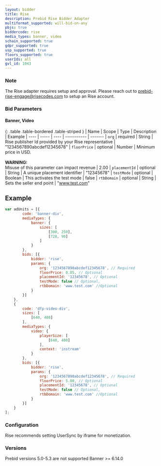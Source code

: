 ```yaml
---
layout: bidder
title: Rise
description: Prebid Rise Bidder Adapter
multiformat_supported: will-bid-on-any
pbjs: true
biddercode: rise
media_types: banner, video
schain_supported: true
gdpr_supported: true
usp_supported: true
floors_supported: true
userIds: all
gvl_id: 1043
---
```


### Note

The Rise adapter requires setup and approval. Please reach out to prebid-rise-engage@risecodes.com to setup an Rise account.

### Bid Parameters

#### Banner, Video

{: .table .table-bordered .table-striped }
| Name | Scope | Type | Description | Example
| ---- | ----- | ---- | ----------- | -------
| `org` | required | String |  Rise publisher Id provided by your Rise representative  | "1234567890abcdef12345678"
| `floorPrice` | optional | Number |  Minimum price in USD. <br/><br/> **WARNING:**<br/> Misuse of this parameter can impact revenue | 2.00
| `placementId` | optional | String |  A unique placement identifier  | "12345678"
| `testMode` | optional | Boolean |  This activates the test mode  | false
| `rtbDomain` | optional | String |  Sets the seller end point	| "www.test.com"

## Example
```javascript
var adUnits = [{
        code: 'banner-div',
        mediaTypes: {
            banner: {
                sizes: [
                    [300, 250],
                    [728, 90]
                ]
            }
        },
        bids: [{
            bidder: 'rise',
            params: {
                org: '1234567890abcdef12345678', // Required
                floorPrice: 0.05, // Optional
                placementId: '12345678', // Optional
                testMode: false // Optional,
                rtbDomain: 'www.test.com' //Optional
            }
        }]
    },
    {
        code: 'dfp-video-div',
        sizes: [
            [640, 480]
        ],
        mediaTypes: {
            video: {
                playerSize: [
                    [640, 480]
                ],
                context: 'instream'
            }
        },
        bids: [{
            bidder: 'rise',
            params: {
                org: '1234567890abcdef12345678', // Required
                floorPrice: 5.00, // Optional
                placementId: '12345678', // Optional
                testMode: false // Optional,
                rtbDomain: 'www.test.com' //Optional
            }
        }]
    }
];
```

### Configuration
Rise recommends setting UserSync by iframe for monetization.

### Versions
Prebid versions 5.0-5.3 are not supported
Banner >= 6.14.0
